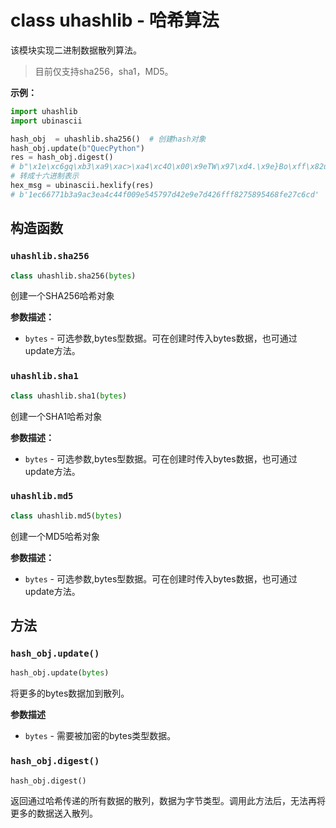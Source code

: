 # class uhashlib - 哈希算法

该模块实现二进制数据散列算法。

> 目前仅支持sha256，sha1，MD5。

**示例：**

```python
import uhashlib
import ubinascii

hash_obj  = uhashlib.sha256()  # 创建hash对象
hash_obj.update(b"QuecPython")
res = hash_obj.digest()
# b"\x1e\xc6gq\xb3\xa9\xac>\xa4\xc4O\x00\x9eTW\x97\xd4.\x9e}Bo\xff\x82u\x89Th\xfe'\xc6\xcd"
# 转成十六进制表示
hex_msg = ubinascii.hexlify(res)
# b'1ec66771b3a9ac3ea4c44f009e545797d42e9e7d426fff8275895468fe27c6cd'
```


## 构造函数

### `uhashlib.sha256`

```python
class uhashlib.sha256(bytes)
```

创建一个SHA256哈希对象

**参数描述：**

- `bytes` - 可选参数,bytes型数据。可在创建时传入bytes数据，也可通过update方法。

### `uhashlib.sha1`

```python
class uhashlib.sha1(bytes)
```

创建一个SHA1哈希对象

**参数描述：**

- `bytes` - 可选参数,bytes型数据。可在创建时传入bytes数据，也可通过update方法。

### `uhashlib.md5`

```python
class uhashlib.md5(bytes)
```

创建一个MD5哈希对象

**参数描述：**

- `bytes` - 可选参数,bytes型数据。可在创建时传入bytes数据，也可通过update方法。


## 方法

### `hash_obj.update()`

```python
hash_obj.update(bytes)
```

将更多的bytes数据加到散列。

**参数描述**

- `bytes` - 需要被加密的bytes类型数据。

### `hash_obj.digest()`

```python
hash_obj.digest()
```

返回通过哈希传递的所有数据的散列，数据为字节类型。调用此方法后，无法再将更多的数据送入散列。

